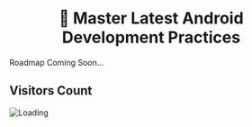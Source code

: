 <h1 align="center"> 🚀 Master Latest Android Development Practices</h1>
Roadmap Coming Soon...







## Visitors Count
<img align="left" src = "https://profile-counter.glitch.me/jetpack-compose/count.svg" alt ="Loading">
